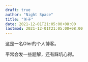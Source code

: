 ```yaml
---
draft: true
author: "Night Space"
title: "关于"
date: 2021-12-01T21:05:00+08:00
lastmod: 2021-12-01T21:05:00+08:00
---
```

这是一名OIer的个人博客。

平常会发一些题解，还有踩坑心得。
